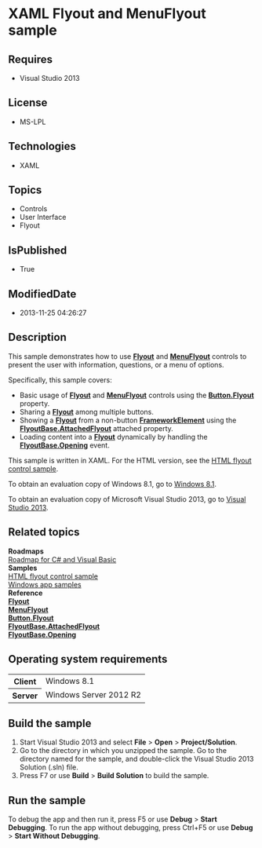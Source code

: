 # XAML Flyout and MenuFlyout sample
## Requires
* Visual Studio 2013
## License
* MS-LPL
## Technologies
* XAML
## Topics
* Controls
* User Interface
* Flyout
## IsPublished
* True
## ModifiedDate
* 2013-11-25 04:26:27
## Description

<div id="mainSection">
<p>This sample demonstrates how to use <a href="http://msdn.microsoft.com/library/windows/apps/dn279496">
<b>Flyout</b></a> and <a href="http://msdn.microsoft.com/library/windows/apps/dn299030">
<b>MenuFlyout</b></a> controls to present the user with information, questions, or a menu of options.
</p>
<p>Specifically, this sample covers:</p>
<ul>
<li>Basic usage of <a href="http://msdn.microsoft.com/library/windows/apps/dn279496">
<b>Flyout</b></a> and <a href="http://msdn.microsoft.com/library/windows/apps/dn299030">
<b>MenuFlyout</b></a> controls using the <a href="http://msdn.microsoft.com/library/windows/apps/dn279310">
<b>Button.Flyout</b></a> property. </li><li>Sharing a <a href="http://msdn.microsoft.com/library/windows/apps/dn279496"><b>Flyout</b></a> among multiple buttons.
</li><li>Showing a <a href="http://msdn.microsoft.com/library/windows/apps/dn279496"><b>Flyout</b></a> from a non-button
<a href="http://msdn.microsoft.com/library/windows/apps/br208706"><b>FrameworkElement</b></a> using the
<a href="http://msdn.microsoft.com/library/windows/apps/dn279253"><b>FlyoutBase.AttachedFlyout</b></a> attached property.
</li><li>Loading content into a <a href="http://msdn.microsoft.com/library/windows/apps/dn279496">
<b>Flyout</b></a> dynamically by handling the <a href="http://msdn.microsoft.com/library/windows/apps/dn279279">
<b>FlyoutBase.Opening</b></a> event. </li></ul>
<p></p>
<p>This sample is written in XAML. For the HTML version, see the <a href="http://msdn.microsoft.com/library/windows/apps/">
HTML flyout control sample</a>.</p>
<p>To obtain an evaluation copy of Windows&nbsp;8.1, go to <a href="http://go.microsoft.com/fwlink/p/?linkid=301696">
Windows&nbsp;8.1</a>.</p>
<p>To obtain an evaluation copy of Microsoft Visual Studio&nbsp;2013, go to <a href="http://go.microsoft.com/fwlink/p/?linkid=301697">
Visual Studio&nbsp;2013</a>.</p>
<h2><a id="related_topics"></a>Related topics</h2>
<dl><dt><b>Roadmaps</b> </dt><dt><a href="http://msdn.microsoft.com/library/windows/apps/br229583">Roadmap for C# and Visual Basic</a>
</dt><dt><b>Samples</b> </dt><dt><a href="http://msdn.microsoft.com/library/windows/apps/">HTML flyout control sample</a>
</dt><dt><a href="http://go.microsoft.com/fwlink/p/?LinkID=227694">Windows app samples</a>
</dt><dt><b>Reference</b> </dt><dt><a href="http://msdn.microsoft.com/library/windows/apps/dn279496"><b>Flyout</b></a>
</dt><dt><a href="http://msdn.microsoft.com/library/windows/apps/dn299030"><b>MenuFlyout</b></a>
</dt><dt><a href="http://msdn.microsoft.com/library/windows/apps/dn279310"><b>Button.Flyout</b></a>
</dt><dt><a href="http://msdn.microsoft.com/library/windows/apps/dn279253"><b>FlyoutBase.AttachedFlyout</b></a>
</dt><dt><a href="http://msdn.microsoft.com/library/windows/apps/dn279279"><b>FlyoutBase.Opening</b></a>
</dt></dl>
<h2>Operating system requirements</h2>
<table>
<tbody>
<tr>
<th>Client</th>
<td><dt>Windows&nbsp;8.1 </dt></td>
</tr>
<tr>
<th>Server</th>
<td><dt>Windows Server&nbsp;2012&nbsp;R2 </dt></td>
</tr>
</tbody>
</table>
<h2>Build the sample</h2>
<ol>
<li>Start Visual Studio&nbsp;2013 and select <b>File</b> &gt; <b>Open</b> &gt; <b>Project/Solution</b>.
</li><li>Go to the directory in which you unzipped the sample. Go to the directory named for the sample, and double-click the Visual Studio&nbsp;2013 Solution (.sln) file.
</li><li>Press F7 or use <b>Build</b> &gt; <b>Build Solution</b> to build the sample. </li></ol>
<h2>Run the sample</h2>
<p>To debug the app and then run it, press F5 or use <b>Debug</b> &gt; <b>Start Debugging</b>. To run the app without debugging, press Ctrl&#43;F5 or use
<b>Debug</b> &gt; <b>Start Without Debugging</b>.</p>
</div>

